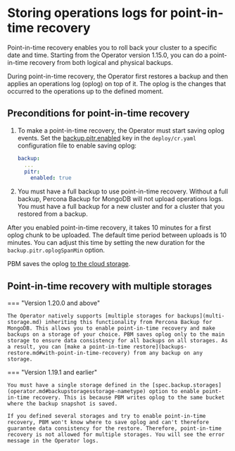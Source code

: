 # Storing operations logs for point-in-time recovery

Point-in-time recovery enables you to roll back your cluster to a
specific date and time. Starting from the Operator version 1.15.0, you can do a point-in-time recovery from both logical and physical backups. 

During point-in-time recovery, the Operator first restores a backup and then applies an operations log (oplog) on top of it. The oplog is the changes that occurred to the operations up to the defined moment.

## Preconditions for point-in-time recovery

1. To make a point-in-time recovery, the Operator must start saving oplog events. Set the [backup.pitr.enabled](operator.md#backuppitrenabled)
key in the `deploy/cr.yaml` configuration file to enable saving oplog:

    ```yaml
    backup:
      ...
      pitr:
        enabled: true
    ```

2. You must have a full backup to use point-in-time recovery. Without a full backup, Percona Backup for MongoDB will not upload operations logs. You must have a full backup for a new cluster and for a cluster that you restored from a backup.

After you enabled point-in-time recovery, it takes 10 minutes for a first oplog chunk to be uploaded. The default time period between uploads is 10 minutes. You can adjust this time by setting the new duration for the `backup.pitr.oplogSpanMin` option.  

PBM saves the oplog [to the cloud storage](backups-storage.md).

## Point-in-time recovery with multiple storages

=== "Version 1.20.0 and above"

    The Operator natively supports [multiple storages for backups](multi-storage.md) inheriting this functionality from Percona Backup for MongoDB. This allows you to enable point-in-time recovery and make backups on a storage of your choice. PBM saves oplog only to the main storage to ensure data consistency for all backups on all storages. As a result, you can [make a point-in-time restore](backups-restore.md#with-point-in-time-recovery) from any backup on any storage.  

=== "Version 1.19.1 and earlier"

    You must have a single storage defined in the [spec.backup.storages](operator.md#backupstoragesstorage-nametype) option to enable point-in-time recovery. This is because PBM writes oplog to the same bucket where the backup snapshot is saved. 

    If you defined several storages and try to enable point-in-time recovery, PBM won't know where to save oplog and can't therefore guarantee data consistency for the restore. Therefore, point-in-time recovery is not allowed for multiple storages. You will see the error message in the Operator logs. 



